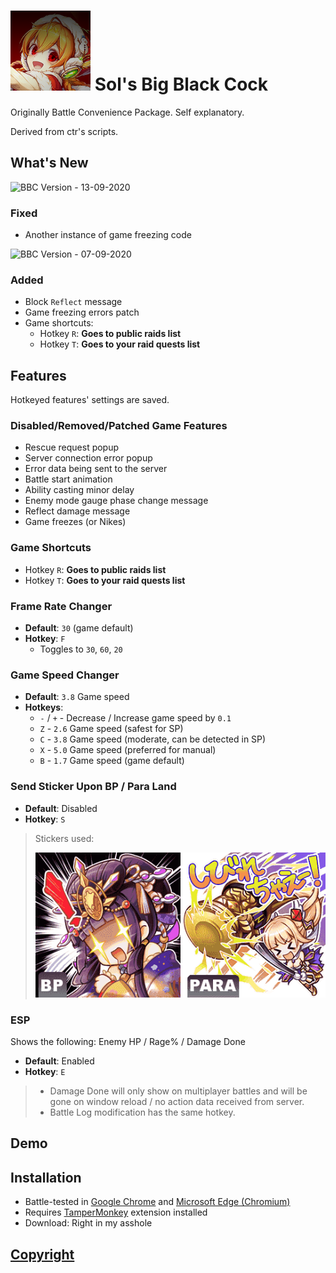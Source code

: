 # ![bbcicon](../assets/bbc/icon.png) Sol's Big Black Cock
Originally Battle Convenience Package. Self explanatory.

Derived from ctr's scripts.

## What's New
![BBC Version](https://img.shields.io/badge/BBC-v0.12.1-orange) - 13-09-2020

### Fixed
- Another instance of game freezing code

![BBC Version](https://img.shields.io/badge/BBC-v0.12.0-orange) - 07-09-2020

### Added
- Block `Reflect` message
- Game freezing errors patch
- Game shortcuts:
  - Hotkey `R`: **Goes to public raids list**
  - Hotkey `T`: **Goes to your raid quests list**

## Features
Hotkeyed features' settings are saved.

### Disabled/Removed/Patched Game Features
- Rescue request popup
- Server connection error popup
- Error data being sent to the server
- Battle start animation
- Ability casting minor delay
- Enemy mode gauge phase change message
- Reflect damage message
- Game freezes (or Nikes)

### Game Shortcuts
- Hotkey `R`: **Goes to public raids list**
- Hotkey `T`: **Goes to your raid quests list**

### Frame Rate Changer
- **Default**: `30` (game default)
- **Hotkey**: `F`
    - Toggles to `30`, `60`, `20`

### Game Speed Changer
- **Default**: `3.8` Game speed
- **Hotkeys**:
  - `-` / `+` - Decrease / Increase game speed by `0.1`
  - `Z` - `2.6` Game speed (safest for SP)
  - `C` - `3.8` Game speed (moderate, can be detected in SP)
  - `X` - `5.0` Game speed (preferred for manual)
  - `B` - `1.7` Game speed (game default)

### Send Sticker Upon BP / Para Land
- **Default**: Disabled
- **Hotkey**: `S`
> Stickers used:
>
> ![bbc_stickers](../assets/bbc/Stickers.png)

### ESP
Shows the following: Enemy HP / Rage% / Damage Done
- **Default**: Enabled
- **Hotkey**: `E`
> - Damage Done will only show on multiplayer battles
>  and will be gone on window reload / no action data received from server.
> - Battle Log modification has the same hotkey.

## Demo

## Installation
- Battle-tested in [Google Chrome](https://www.google.com/chrome/index.html) and [Microsoft Edge (Chromium)](https://www.microsoft.com/en-us/edge)
- Requires [TamperMonkey](https://www.tampermonkey.net/) extension installed
- Download: Right in my asshole

## [Copyright](../README.md#Copyright)
